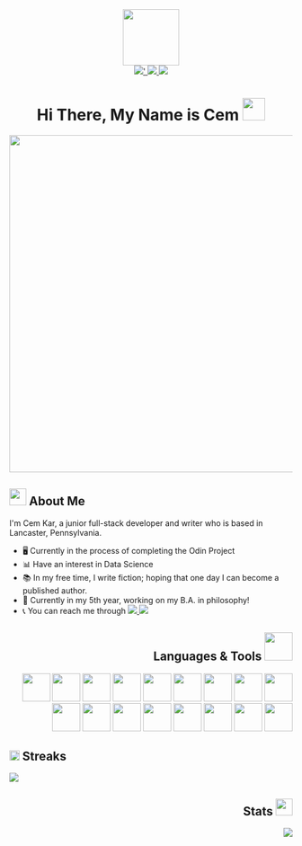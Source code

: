 <div align="center">
  <img width="100" src="https://media.giphy.com/media/zbMRZx113HKBkeCwrm/giphy.gif" />
</div>
<div align="center">
	<a href="https://www.linkedin.com/in/cem-kar-021614251/">
		<img src="https://img.shields.io/badge/-LINKEDIN-blue?logo=linkedin&logoColor=white&style=flat-square"/>'
	</a>
	<a href="https://leetcode.com/cemkar/">
		<img src="https://img.shields.io/badge/-LEETCODE-red?logo=leetcode&logoColor=white&style=flat-square"/>
	</a>
	<a href="twitter.com/">
	<img src="https://img.shields.io/badge/-TWITTER-informational?logo=twitter&logoColor=white&style=flat-square"/>
	</a>
</div>
<div align="center">
	<img src="https://komarev.com/ghpvc/?username=cemkar&style=flat-square&color=success" alt=""/>
</div>
<h1 align="center">
	Hi There, My Name is Cem 
	<img src="https://media.giphy.com/media/m0dmKBkncVETJv2h0S/giphy.gif" width="40px"/>
</h1>
<div align="center"><img src="https://media.giphy.com/media/Y4ak9Ki2GZCbJxAnJD/giphy.gif" width="600px"/></div>
<div>
<h2>
	<img src="https://media.giphy.com/media/5HyXGsoFzXWPKFx07j/giphy.gif" width="30px"/>
	About Me
</h2>
	<p>I'm Cem Kar, a junior full-stack developer and writer who is based in Lancaster, Pennsylvania. </p>
	<ul>
		<li> 🖥 Currently in the process of completing the Odin Project </li>
		<li>📊 Have an interest in Data Science </ol>
		<li>📚 In my free time, I write fiction; hoping that one day I can become a published author. </li>
		<li>💭 Currently in my 5th year, working on my B.A. in philosophy! </li>
		<li>
			📞 You can reach me through
			<a href="https://www.linkedin.com/in/cem-kar-021614251/">
				<img src="https://img.shields.io/badge/-LINKEDIN-blue?logo=linkedin&logoColor=white&style=flat-square"/>
			</a>
			<a href="https://www.instagram.com/kar_cj/">
				<img src="https://img.shields.io/badge/-INSTAGRAM-red?logo=instagram&logoColor=white&style=flat-square"/>
			</a>
		</li>
	</ul>
<h2 align="right">
	Languages & Tools
	<img src="https://media.giphy.com/media/jSKBmKkvo2dPQQtsR1/giphy.gif" width="50px"/>
</h2>
<div align="right">
        <img height="50px" width="50px" src="https://cdn.jsdelivr.net/gh/devicons/devicon/icons/html5/html5-plain-wordmark.svg" />
        <img height="50px" width="50px" src="https://cdn.jsdelivr.net/gh/devicons/devicon/icons/css3/css3-plain-wordmark.svg" />
        <img height="50px" width="50px" src="https://cdn.jsdelivr.net/gh/devicons/devicon/icons/javascript/javascript-original.svg" />
	<img height="50px" width="50px" src="https://cdn.jsdelivr.net/gh/devicons/devicon/icons/tailwindcss/tailwindcss-plain.svg" />
	<img height="50px" widith="50px" src="https://cdn.jsdelivr.net/gh/devicons/devicon/icons/typescript/typescript-original.svg" />
	<img height="50px" width="50px" src="https://cdn.jsdelivr.net/gh/devicons/devicon/icons/bootstrap/bootstrap-plain.svg" />
	<img height="50px" width="50px" src="https://cdn.jsdelivr.net/gh/devicons/devicon/icons/mongodb/mongodb-original-wordmark.svg" />
    	<img height="50px" width="50px" src="https://cdn.jsdelivr.net/gh/devicons/devicon/icons/express/express-original.svg" />
    	<img height="50px" width="50px" src="https://cdn.jsdelivr.net/gh/devicons/devicon/icons/react/react-original.svg" />
        <img height="50px" width="50px" src="https://cdn.jsdelivr.net/gh/devicons/devicon/icons/redux/redux-original.svg" />
	<img height="50px" width="50px" src="https://cdn.jsdelivr.net/gh/devicons/devicon/icons/nodejs/nodejs-original.svg" />
	<img height="50px" width="50px" src="https://cdn.jsdelivr.net/gh/devicons/devicon/icons/ruby/ruby-plain-wordmark.svg" />
	<img height="50px" width="50px" src="https://cdn.jsdelivr.net/gh/devicons/devicon/icons/rails/rails-plain-wordmark.svg" />
	<img height="50px" width="50px" src="https://cdn.jsdelivr.net/gh/devicons/devicon/icons/figma/figma-original.svg" />
        <img height="50px" width="50px" src="https://cdn.jsdelivr.net/gh/devicons/devicon/icons/git/git-original.svg" />
        <img height="50px" width="50px" src="https://cdn.jsdelivr.net/gh/devicons/devicon/icons/cplusplus/cplusplus-plain.svg" />
        <img height="50px" width="50px" src="https://cdn.jsdelivr.net/gh/devicons/devicon/icons/java/java-original.svg" />  
</div>
<div>
	<h2> 
		<img src="https://media.giphy.com/media/LccTANVC76vIyl77Ct/giphy.gif" width="18px"/>
		Streaks
	</h2>
<img src="https://github-readme-streak-stats.herokuapp.com?user=cemkar&theme=github-light&hide_border=true&border_radius=6&date_format=M%20j%5B%2C%20Y%5D&exclude_days=Sun%2CSat)](https://git.io/streak-stats)"/>
</div>
<h2 align="right">
	Stats
	<img src="https://media.giphy.com/media/IzLejEn5juzsLN4AqX/giphy.gif" width="30px"/>
</h2>
<div align="right">
	<img src="https://github-readme-stats.vercel.app/api/top-langs/?username=cemkar"/>
</div>




